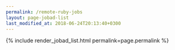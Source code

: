 ```yaml
---
permalink: /remote-ruby-jobs
layout: page-jobad-list
last_modified_at: 2018-06-24T20:13:40+0300
---
```

{% include render_jobad_list.html permalink=page.permalink %}
